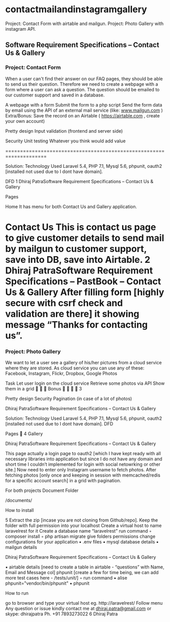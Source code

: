 # contactmailandinstagramgallery
Project: Contact Form with airtable and mailgun. Project: Photo Gallery with instagram API.

## Software Requirement Specifications – Contact Us & Gallery

### Project: Contact Form

When a user can't find their answer on our FAQ pages, they should be able to send us their question.
Therefore we need to create a webpage with a form where a user can ask a question.
The question should be emailed to our customer support and saved in a database.

A webpage with a form
Submit the form to a php script
Send the form data by email using the API of an external mail service (like:
www.mailgun.com )
Extra/Bonus: Save the record on an Airtable ( https://airtable.com , create your own
account)

Pretty design
Input validation (frontend and server side)

Security
Unit testing
Whatever you think would add value

====================================================================

Solution:
Technology Used
Laravel 5.4, PHP 7.1, Mysql 5.6, phpunit, oauth2 [installed not used due to I dont have domain].

DFD
1
Dhiraj PatraSoftware Requirement Specifications – Contact Us & Gallery

Pages

Home
It has menu for both Contact Us and Gallery application.

Contact Us
This is contact us page to give customer details to send mail by mailgun to customer support, save
into DB, save into Airtable.
2
Dhiraj PatraSoftware Requirement Specifications – PastBook – Contact Us & Gallery
After filling form [highly secure with csrf check and validation are there] it showing message
“Thanks for contacting us”.
======================================================================

### Project: Photo Gallery

We want to let a user see a gallery of his/her pictures from a cloud service where they are stored.
As cloud service you can use any of these: Facebook, Instagram, Flickr, Dropbox, Google Photos

Task
Let user login on the cloud service
Retrieve some photos via API
Show them in a grid



Bonus




3

Pretty design
Security
Pagination (in case of a lot of photos)

Dhiraj PatraSoftware Requirement Specifications – Contact Us & Gallery

Solution:
Technology Used
Laravel 5.4, PHP 7.1, Mysql 5.6, phpunit, oauth2 [installed not used due to I dont have domain].
DFD

Pages

4
Gallery

Dhiraj PatraSoftware Requirement Specifications – Contact Us & Gallery

This page actually a login page to oauth2 [which I have kept ready with all necessary libraries into
application but since I do not have any domain and short time I couldn’t implemented for login with
social netowrking or other site.]
Now need to enter only Instagram username to fetch photos.
After fetching photos [only once and keeping in session with memcached/redis for a specific
account search] in a grid with pagination.

For both projects
Document Folder

/documents/

How to install


5
Extract the zip [incase you are not cloning from Github/repo].
Keep the folder with full permission into your localhost
Create a virtual host to name laravelrest for it
Create a database name “laravelrest”
run command
◦ composer install
◦ php artisan migrate
give folders permissions
change configurations for your application
▪ .env files
▪ mysql database details
▪ mailgun details

Dhiraj PatraSoftware Requirement Specifications – Contact Us & Gallery

▪ airtable details [need to create a table in airtable - “questions” with Name, Email and
Message col]
phpunit [create a few for time being, we can add more test cases here - /tests/unit/]
◦ run command
▪ alise phpunit="vendor/bin/phpunit"
▪ phpunit

How to run


go to browser and type your virtual host eg. http://laravelrest/
Follow menu
Any question or issue kindly contact me at dhiraj.patra@gmail.com or skype: dhirajpatra
Ph. +91 7893273022
6
Dhiraj Patra
